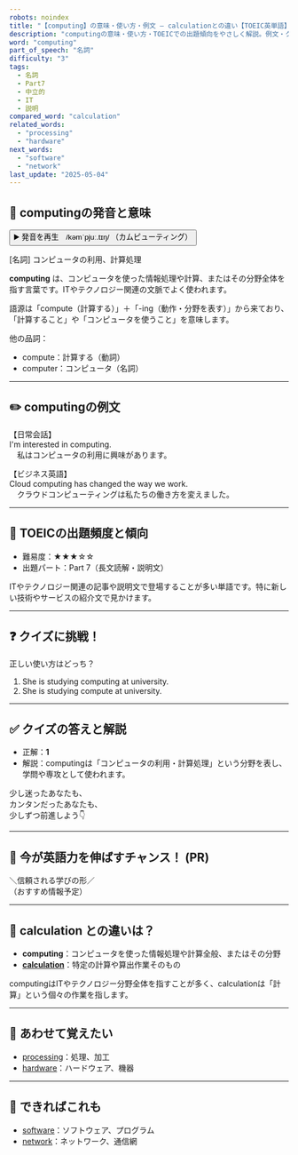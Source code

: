 ```yaml
---
robots: noindex
title: "【computing】の意味・使い方・例文 ― calculationとの違い【TOEIC英単語】"
description: "computingの意味・使い方・TOEICでの出題傾向をやさしく解説。例文・クイズ付きでcalculationとの違いもわかりやすく学べます。"
word: "computing"
part_of_speech: "名詞"
difficulty: "3"
tags:
  - 名詞
  - Part7
  - 中立的
  - IT
  - 説明
compared_word: "calculation"
related_words:
  - "processing"
  - "hardware"
next_words:
  - "software"
  - "network"
last_update: "2025-05-04"
---
```


## 🔰 computingの発音と意味

<button class="play-audio" onclick="playTTS('computing')">
  <span class="play-audio-main">
    ▶️ 発音を再生　/kəmˈpjuː.tɪŋ/
  </span>
  <span class="play-audio-sub">
    （カムピューティング）
  </span>
</button>

[名詞] コンピュータの利用、計算処理

**computing** は、コンピュータを使った情報処理や計算、またはその分野全体を指す言葉です。ITやテクノロジー関連の文脈でよく使われます。

語源は「compute（計算する）」＋「-ing（動作・分野を表す）」から来ており、「計算すること」や「コンピュータを使うこと」を意味します。

他の品詞：  
- compute：計算する（動詞）
- computer：コンピュータ（名詞）

---

## ✏️ computingの例文

【日常会話】  
I'm interested in computing.  
　私はコンピュータの利用に興味があります。

【ビジネス英語】  
Cloud computing has changed the way we work.  
　クラウドコンピューティングは私たちの働き方を変えました。

---

## 🎯 TOEICの出題頻度と傾向

- 難易度：★★★☆☆
- 出題パート：Part 7（長文読解・説明文）

ITやテクノロジー関連の記事や説明文で登場することが多い単語です。特に新しい技術やサービスの紹介文で見かけます。

---

## ❓ クイズに挑戦！

正しい使い方はどっち？

1. She is studying computing at university.  
2. She is studying compute at university.

---

## ✅ クイズの答えと解説

- 正解：**1**
- 解説：computingは「コンピュータの利用・計算処理」という分野を表し、学問や専攻として使われます。

少し迷ったあなたも、  
カンタンだったあなたも、  
少しずつ前進しよう👇️

---

## 🚀 今が英語力を伸ばすチャンス！ (PR)

<div class="info-center">
＼信頼される学びの形／<br>  
（おすすめ情報予定）
</div>

---

## 🤔  calculation との違いは？

- **computing**：コンピュータを使った情報処理や計算全般、またはその分野
- **[calculation](/word/calculation/)**：特定の計算や算出作業そのもの

computingはITやテクノロジー分野全体を指すことが多く、calculationは「計算」という個々の作業を指します。

---

## 🧩 あわせて覚えたい

- [processing](/word/processing/)：処理、加工
- [hardware](/word/hardware/)：ハードウェア、機器

---

## 📖 できればこれも

- [software](/word/software/)：ソフトウェア、プログラム
- [network](/word/network/)：ネットワーク、通信網

<!-- cvid: aid05_bid44 -->
